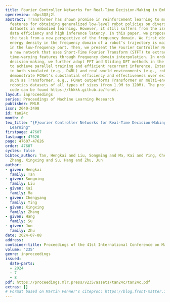 ```yaml
---
title: Fourier Controller Networks for Real-Time Decision-Making in Embodied Learning
openreview: nDps3Q8j2l
abstract: Transformer has shown promise in reinforcement learning to model time-varying
  features for obtaining generalized low-level robot policies on diverse robotics
  datasets in embodied learning. However, it still suffers from the issues of low
  data efficiency and high inference latency. In this paper, we propose to investigate
  the task from a new perspective of the frequency domain. We first observe that the
  energy density in the frequency domain of a robot’s trajectory is mainly concentrated
  in the low-frequency part. Then, we present the Fourier Controller Network (FCNet),
  a new network that uses Short-Time Fourier Transform (STFT) to extract and encode
  time-varying features through frequency domain interpolation. In order to do real-time
  decision-making, we further adopt FFT and Sliding DFT methods in the model architecture
  to achieve parallel training and efficient recurrent inference. Extensive results
  in both simulated (e.g., D4RL) and real-world environments (e.g., robot locomotion)
  demonstrate FCNet’s substantial efficiency and effectiveness over existing methods
  such as Transformer, e.g., FCNet outperforms Transformer on multi-environmental
  robotics datasets of all types of sizes (from 1.9M to 120M). The project page and
  code can be found https://thkkk.github.io/fcnet.
layout: inproceedings
series: Proceedings of Machine Learning Research
publisher: PMLR
issn: 2640-3498
id: tan24c
month: 0
tex_title: "{F}ourier Controller Networks for Real-Time Decision-Making in Embodied
  Learning"
firstpage: 47607
lastpage: 47626
page: 47607-47626
order: 47607
cycles: false
bibtex_author: Tan, Hengkai and Liu, Songming and Ma, Kai and Ying, Chengyang and
  Zhang, Xingxing and Su, Hang and Zhu, Jun
author:
- given: Hengkai
  family: Tan
- given: Songming
  family: Liu
- given: Kai
  family: Ma
- given: Chengyang
  family: Ying
- given: Xingxing
  family: Zhang
- given: Hang
  family: Su
- given: Jun
  family: Zhu
date: 2024-07-08
address:
container-title: Proceedings of the 41st International Conference on Machine Learning
volume: '235'
genre: inproceedings
issued:
  date-parts:
  - 2024
  - 7
  - 8
pdf: https://proceedings.mlr.press/v235/assets/tan24c/tan24c.pdf
extras: []
# Format based on Martin Fenner's citeproc: https://blog.front-matter.io/posts/citeproc-yaml-for-bibliographies/
---
```

